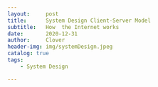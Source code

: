 ```yaml
---
layout:     post
title:      System Design Client-Server Model
subtitle:   How  the Internet works
date:       2020-12-31
author:     Clover
header-img: img/systemDesign.jpeg
catalog: true
tags:
    - System Design

---
```


